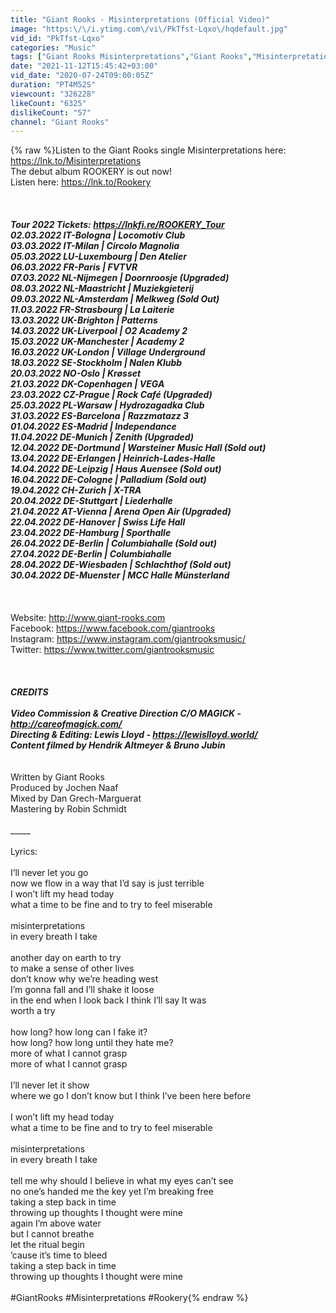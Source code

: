 ```yaml
---
title: "Giant Rooks - Misinterpretations (Official Video)"
image: "https:\/\/i.ytimg.com\/vi\/PkTfst-Lqxo\/hqdefault.jpg"
vid_id: "PkTfst-Lqxo"
categories: "Music"
tags: ["Giant Rooks Misinterpretations","Giant Rooks","Misinterpretations"]
date: "2021-11-12T15:45:42+03:00"
vid_date: "2020-07-24T09:00:05Z"
duration: "PT4M52S"
viewcount: "326228"
likeCount: "6325"
dislikeCount: "57"
channel: "Giant Rooks"
---
```

{% raw %}Listen to the Giant Rooks single Misinterpretations here: <a rel="nofollow" target="blank" href="https://lnk.to/Misinterpretations">https://lnk.to/Misinterpretations</a><br />The debut album ROOKERY is out now! <br />Listen here: <a rel="nofollow" target="blank" href="https://lnk.to/Rookery">https://lnk.to/Rookery</a><br /><br />_____<br /><br />Tour 2022 Tickets: <a rel="nofollow" target="blank" href="https://lnkfi.re/ROOKERY_Tour">https://lnkfi.re/ROOKERY_Tour</a><br />02.03.2022 IT-Bologna | Locomotiv Club <br />03.03.2022 IT-Milan | Circolo Magnolia <br />05.03.2022 LU-Luxembourg | Den Atelier <br />06.03.2022 FR-Paris | FVTVR <br />07.03.2022 NL-Nijmegen | Doornroosje (Upgraded) <br />08.03.2022 NL-Maastricht | Muziekgieterij <br />09.03.2022 NL-Amsterdam | Melkweg (Sold Out)<br />11.03.2022 FR-Strasbourg | La Laiterie <br />13.03.2022 UK-Brighton | Patterns <br />14.03.2022 UK-Liverpool | O2 Academy 2 <br />15.03.2022 UK-Manchester | Academy 2 <br />16.03.2022 UK-London | Village Underground <br />18.03.2022 SE-Stockholm | Nalen Klubb <br />20.03.2022 NO-Oslo | Krøsset <br />21.03.2022 DK-Copenhagen | VEGA <br />23.03.2022 CZ-Prague | Rock Café (Upgraded) <br />25.03.2022 PL-Warsaw | Hydrozagadka Club <br />31.03.2022 ES-Barcelona | Razzmatazz 3 <br />01.04.2022 ES-Madrid | Independance <br />11.04.2022 DE-Munich | Zenith (Upgraded) <br />12.04.2022 DE-Dortmund | Warsteiner Music Hall (Sold out) <br />13.04.2022 DE-Erlangen | Heinrich-Lades-Halle <br />14.04.2022 DE-Leipzig | Haus Auensee (Sold out) <br />16.04.2022 DE-Cologne | Palladium (Sold out) <br />19.04.2022 CH-Zurich | X-TRA <br />20.04.2022 DE-Stuttgart | Liederhalle <br />21.04.2022 AT-Vienna | Arena Open Air (Upgraded) <br />22.04.2022 DE-Hanover | Swiss Life Hall <br />23.04.2022 DE-Hamburg | Sporthalle<br />26.04.2022 DE-Berlin | Columbiahalle (Sold out) <br />27.04.2022 DE-Berlin | Columbiahalle <br />28.04.2022 DE-Wiesbaden | Schlachthof (Sold out)<br />30.04.2022 DE-Muenster | MCC Halle Münsterland<br /><br />_____<br /><br />Website:  <a rel="nofollow" target="blank" href="http://www.giant-rooks.com">http://www.giant-rooks.com</a><br />Facebook:  <a rel="nofollow" target="blank" href="https://www.facebook.com/giantrooks">https://www.facebook.com/giantrooks</a><br />Instagram:  <a rel="nofollow" target="blank" href="https://www.instagram.com/giantrooksmusic/">https://www.instagram.com/giantrooksmusic/</a><br />Twitter:  <a rel="nofollow" target="blank" href="https://www.twitter.com/giantrooksmusic">https://www.twitter.com/giantrooksmusic</a><br /><br />_____<br /><br />CREDITS<br /><br />Video Commission &amp; Creative Direction C/O MAGICK - <a rel="nofollow" target="blank" href="http://careofmagick.com/">http://careofmagick.com/</a><br />Directing &amp; Editing: Lewis Lloyd - <a rel="nofollow" target="blank" href="https://lewislloyd.world/">https://lewislloyd.world/</a><br />Content filmed by Hendrik Altmeyer &amp; Bruno Jubin<br />_____<br /><br />Written by Giant Rooks<br />Produced by Jochen Naaf<br />Mixed by Dan Grech-Marguerat<br />Mastering by Robin Schmidt<br /><br />_____<br /><br />Lyrics:<br /><br />I’ll never let you go<br />now we flow in a way that I’d say is just terrible<br />I won’t lift my head today <br />what a time to be fine and to try to feel miserable<br /><br />misinterpretations<br />in every breath I take<br /><br />another day on earth to try<br />to make a sense of other lives<br />don’t know why we’re heading west<br />I’m gonna fall and I’ll shake it loose<br />in the end when I look back I think I’ll say It was<br />worth a try<br /><br />how long? how long can I fake it?<br />how long? how long until they hate me? <br />more of what I cannot grasp<br />more of what I cannot grasp<br /><br />I’ll never let it show<br />where we go I don’t know but I think I’ve been here before<br /><br />I won’t lift my head today <br />what a time to be fine and to try to feel miserable<br /><br />misinterpretations<br />in every breath I take<br /><br />tell me why should I believe in what my eyes can’t see<br />no one’s handed me the key yet I’m breaking free<br />taking a step back in time <br />throwing up thoughts I thought were mine<br />again I’m above water<br />but I cannot breathe<br />let the ritual begin<br />’cause it’s time to bleed <br />taking a step back in time <br />throwing up thoughts I thought were mine<br /><br />#GiantRooks #Misinterpretations #Rookery{% endraw %}
